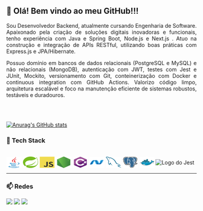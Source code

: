 ## 👋 Olá! Bem vindo ao meu GitHub!!!

<p align=justify>Sou Desenvolvedor Backend, atualmente cursando Engenharia de Software. Apaixonado pela criação de soluções digitais inovadoras e funcionais, tenho experiência com Java e Spring Boot, Node.js e Next.js . Atuo na construção e integração de APIs RESTful, utilizando boas práticas com Express.js e JPA/Hibernate. 
</p>
<p align= justify>Possuo domínio em bancos de dados relacionais (PostgreSQL e MySQL) e não relacionais (MongoDB), autenticação com JWT, testes com Jest e JUnit, Mockito, versionamento com Git, conteinerização com Docker e continuous integration com GitHub Actions. Valorizo código limpo, arquitetura escalável e foco na manutenção eficiente de sistemas robustos, testáveis e duradouros.</p>
<br>
<br>

 [![Anurag's GitHub stats](https://github-readme-stats.vercel.app/api?username=jjunior112&show_icons=true&theme=transparent&title_color=56D364&text_color=56D364&icon_color=40C463&border_color=56d364)](https://github.com/jjunior112)




### 🚀 Tech Stack

<div style="display: inline_block"><br>
  <img align="center" title="Java" alt="Logo do Java" height="30" width="40" src="https://raw.githubusercontent.com/devicons/devicon/master/icons/java/java-original.svg">
  <img align="center" title="Spring Boot" alt="Logo do Spring Boot" height="30" width="40" src="https://raw.githubusercontent.com/devicons/devicon/master/icons/spring/spring-original.svg">
  <img align="center" title="JavaScript" alt="Logo do JavaScript" height="30" width="40" src="https://raw.githubusercontent.com/devicons/devicon/master/icons/javascript/javascript-original.svg">
  <img align="center" title="Node.js" alt="Logo do Node.js" height="30" width="40" src="https://raw.githubusercontent.com/devicons/devicon/master/icons/nodejs/nodejs-original.svg">
  <img align="center" title="C#" alt="Logo do C#" height="30" width="40" src="https://raw.githubusercontent.com/devicons/devicon/master/icons/csharp/csharp-original.svg">
  <img align="center" title=".NET" alt="Logo do .NET" height="30" width="40" src="https://raw.githubusercontent.com/devicons/devicon/master/icons/dot-net/dot-net-original.svg">
  <img align="center" title="MySQL" alt="Logo do MySQL" height="30" width="40" src="https://raw.githubusercontent.com/devicons/devicon/master/icons/mysql/mysql-original.svg">
  <img align="center" title="PostgreSQL" alt="Logo do PostgreSQL" height="30" width="40" src="https://raw.githubusercontent.com/devicons/devicon/master/icons/postgresql/postgresql-original.svg">
  <img align="center" title="Docker" alt="Logo do Docker" height="30" width="40" src="https://raw.githubusercontent.com/devicons/devicon/master/icons/docker/docker-original.svg">
  <img align="center" title="Jest" alt="Logo do Jest" height="30" width="40" src="https://cdn.jsdelivr.net/gh/devicons/devicon/icons/jest/jest-plain.svg">

</div>


---

### 📫 Redes

<div>
  <a href="https://jjunior112.github.io/portfolio/" target="_blank"><img src="https://img.shields.io/badge/-Portfólio-%23333?style=for-the-badge&logo=ko-fi&logoColor=white"></a>
  <a href="mailto:juarezgcjr@gmail.com" target="_blank"><img src="https://img.shields.io/badge/-Gmail-%23333?style=for-the-badge&logo=gmail&logoColor=white"></a>
  <a href="https://www.linkedin.com/in/juarez-junior112/" target="_blank"><img src="https://img.shields.io/badge/-LinkedIn-%230077B5?style=for-the-badge&logo=linkedin&logoColor=white"></a>
</div>
